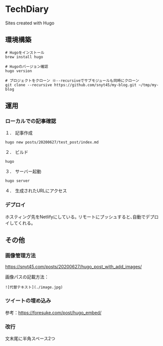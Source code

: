 # TechDiary
Sites created with Hugo

## 環境構築
```
# Hugoをインストール
brew install hugo

# Hugoのバージョン確認
hugo version

# プロジェクトをクローン ※--recursiveでサブモジュールも同時にクローン
git clone --recursive https://github.com/snyt45/my-blog.git ~/tmp/my-blog
```

## 運用
### ローカルでの記事確認
１． 記事作成
```
hugo new posts/20200627/test_post/index.md
```

２． ビルド
```
hugo
```

３． サーバー起動
```
hugo server
```

４． 生成されたURLにアクセス

### デプロイ
ホスティング先をNetlifyにしている｡
リモートにプッシュすると､自動でデプロイしてくれる｡

## その他
### 画像管理方法
https://snyt45.com/posts/20200627/hugo_post_with_add_images/

画像パスの記載方法：
```
![代替テキスト](./image.jpg)
```

### ツイートの埋め込み
参考：https://foresuke.com/post/hugo_embed/

### 改行
文末尾に半角スペース2つ

